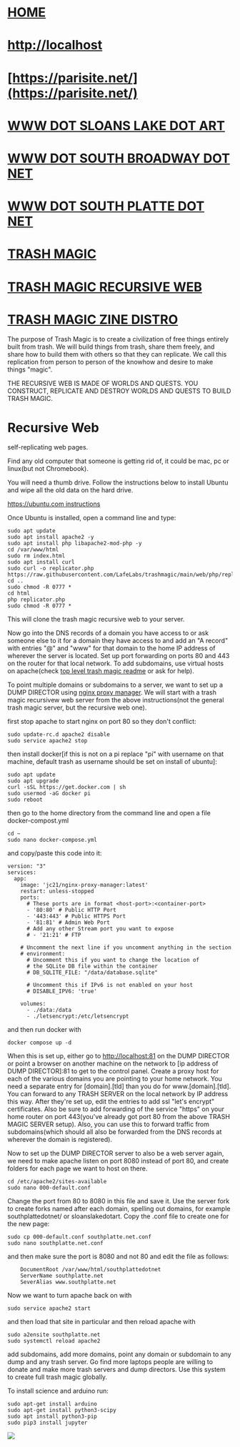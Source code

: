 # [HOME](index.html)

# [http://localhost](http://localhost)

# [https://parisite.net/](https://parisite.net/)

# [WWW DOT SLOANS LAKE DOT ART](https://www.sloanslake.art)

# [WWW DOT SOUTH BROADWAY DOT NET](https://www.southbroadway.net)

# [WWW DOT SOUTH PLATTE DOT NET](https://www.southplatte.net)

# [TRASH MAGIC](https://github.com/LafeLabs/trashmagic/)

# [TRASH MAGIC RECURSIVE WEB](https://github.com/LafeLabs/trashmagic/tree/main/web)

# [TRASH MAGIC ZINE DISTRO](https://github.com/LafeLabs/trashmagic/tree/main/web/distro)

The purpose of Trash Magic is to create a civilization of free things entirely built from trash.  We will build things from trash, share them freely, and share how to build them with others so that they can replicate.  We call this replication from person to person of the knowhow and desire to make things "magic".  

THE RECURSIVE WEB IS MADE OF WORLDS AND QUESTS. YOU CONSTRUCT, REPLICATE AND DESTROY WORLDS AND QUESTS TO BUILD TRASH MAGIC.


# Recursive Web

self-replicating web pages.


Find any old computer that someone is getting rid of, it could be mac, pc or linux(but not Chromebook).  

You will need a thumb drive.  Follow the instructions below to install Ubuntu and wipe all the old data on the hard drive.

[https://ubuntu.com instructions](https://ubuntu.com/tutorials/install-ubuntu-desktop#1-overview)

Once Ubuntu is installed, open a command line and type:

```
sudo apt update
sudo apt install apache2 -y
sudo apt install php libapache2-mod-php -y
cd /var/www/html
sudo rm index.html
sudo apt install curl
sudo curl -o replicator.php https://raw.githubusercontent.com/LafeLabs/trashmagic/main/web/php/replicator.txt
cd ..
sudo chmod -R 0777 *
cd html
php replicator.php
sudo chmod -R 0777 *
```

This will clone the trash magic recursive web to your server. 

Now go into the DNS records of a domain you have access to or ask someone else to it for a domain they have access to and add an "A record" with entries "@" and "www" for that domain to the home IP address of wherever the server is located.  Set up port forwarding on ports 80 and 443 on the router for that local network.  To add subdomains, use virtual hosts on apache(check [top level trash magic readme](https://github.com/LafeLabs/trashmagic/blob/main/README.md) or ask for help).

To point multiple domains or subdomains to a server, we want to set up a DUMP DIRECTOR using [nginx proxy manager](https://nginxproxymanager.com/).  We will start with a trash magic recursivew web server from the above instructions(not the general trash magic server, but the recursive web one).

first stop apache to start nginx on port 80 so they don't conflict:

```
sudo update-rc.d apache2 disable
sudo service apache2 stop
```

then install docker[if this is not on a pi replace "pi" with username on that machine, default trash as username should be set on install of ubuntu]:
```
sudo apt update
sudo apt upgrade
curl -sSL https://get.docker.com | sh
sudo usermod -aG docker pi
sudo reboot
```
then go to the home directory from the command line and open a file docker-compost.yml
```
cd ~
sudo nano docker-compose.yml
```
and copy/paste this code into it:
```
version: "3"
services:
  app:
    image: 'jc21/nginx-proxy-manager:latest'
    restart: unless-stopped
    ports:
      # These ports are in format <host-port>:<container-port>
      - '80:80' # Public HTTP Port
      - '443:443' # Public HTTPS Port
      - '81:81' # Admin Web Port
      # Add any other Stream port you want to expose
      # - '21:21' # FTP

    # Uncomment the next line if you uncomment anything in the section
    # environment:
      # Uncomment this if you want to change the location of 
      # the SQLite DB file within the container
      # DB_SQLITE_FILE: "/data/database.sqlite"

      # Uncomment this if IPv6 is not enabled on your host
      # DISABLE_IPV6: 'true'

    volumes:
      - ./data:/data
      - ./letsencrypt:/etc/letsencrypt
```
and then run docker with 

```
docker compose up -d
```

When this is set up, either go to [http://localhost:81](http://localhost:81) on the DUMP DIRECTOR or point a browser on another machine on the network to [ip address of DUMP DIRECTOR]:81 to get to the control panel. Create a proxy host for each of the various domains you are pointing to your home network. You need a separate entry for [domain].[tld] than you do for www.[domain].[tld]. You can forward to any TRASH SERVER on the local network by IP address this way. After they're set up, edit the entries to add ssl "let's encrypt" certificates. Also be sure to add forwarding of the service "https" on your home router on port 443(you've already got port 80 from the above TRASH MAGIC SERVER setup).  Also, you can use this to forward traffic from subdomains(which should all also be forwarded from the DNS records at wherever the domain is registered).

Now to set up the DUMP DIRECTOR server to also be a web server again, we need to make apache listen on port 8080 instead of port 80, and create folders for each page we want to host on there.  
```
cd /etc/apache2/sites-available
sudo nano 000-default.conf
```
Change the port from 80 to 8080 in this file and save it. Use the server fork to create forks named after each domain, spelling out domains, for example southplattedotnet/ or sloanslakedotart.  Copy the .conf file to create one for the new page:
```
sudo cp 000-default.conf southplatte.net.conf
sudo nano southplatte.net.conf
```
and then make sure the port is 8080 and not 80 and edit the file as follows:

```
    DocumentRoot /var/www/html/southplattedotnet
    ServerName southplatte.net
    SeverAlias www.southplatte.net
```

Now we want to turn apache back on with 

```
sudo service apache2 start
```
and then load that site in particular and then reload apache with 
```
sudo a2ensite southplatte.net
sudo systemctl reload apache2
```

add subdomains, add more domains, point any domain or subdomain to any dump and any trash server.  Go find more laptops people are willing to donate and make more trash servers and dump directors.  Use this system to create full trash magic globally.

To install science and arduino run:

```
sudo apt-get install arduino
sudo apt-get install python3-scipy
sudo apt install python3-pip
sudo pip3 install jupyter
```

![](https://raw.githubusercontent.com/LafeLabs/trashmagic/main/media/trashmagic/qrcode-pages/recursiveweb.png)
